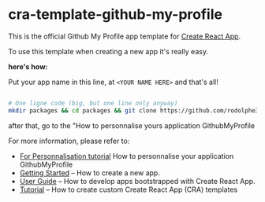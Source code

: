 # cra-template-github-my-profile

This is the official Github My Profile app template for [Create React App](https://github.com/facebook/create-react-app).

To use this template when creating a new app it's really easy.

**here's how:**

Put your app name in this line, at  ``` <YOUR NAME HERE> ``` and that's all!

```sh

# One ligne code (big, but one line only anyway)
mkdir packages && cd packages && git clone https://github.com/rodolphe37/cra-template-github-my-profile.git && cd .. && npx create-react-app ```<YOUR APP NAME HERE>``` --template file:./packages/cra-template-github-my-profile && rm -rf packages

```
after that, go to the "How to personnalise yours application GithubMyProfile

For more information, please refer to:
- [For Personnalisation tutorial](https://github.com/rodolphe37/cra-template-github-my-profile/blob/master/template/README.md) How to personnalise your application GithubMyProfile
- [Getting Started](https://create-react-app.dev/docs/getting-started) – How to create a new app.
- [User Guide](https://create-react-app.dev) – How to develop apps bootstrapped with Create React App.
- [Tutorial](https://medium.com/@alexgrischuk/how-to-create-custom-create-react-app-cra-templates-73a5196edeb) – How to create custom Create React App (CRA) templates
